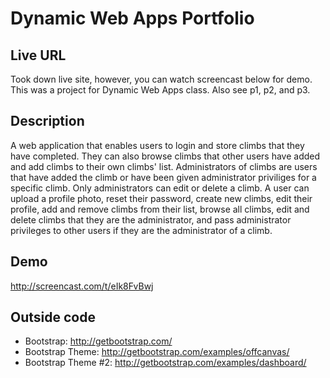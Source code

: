# Dynamic Web Apps Portfolio

## Live URL
Took down live site, however, you can watch screencast below for demo. This was a project for Dynamic Web Apps class. Also see p1, p2, and p3. 

## Description
A web application that enables users to login and store climbs that they have completed. They can also browse climbs
that other users have added and add climbs to their own climbs' list. Administrators of climbs are users that have
added the climb or have been given administrator priviliges for a specific climb. Only administrators can edit or
delete a climb. A user can upload a profile photo, reset their password, create new climbs, edit their profile, add
and remove climbs from their list, browse all climbs, edit and delete climbs that they are the administrator, and pass
administrator privileges to other users if they are the administrator of a climb.

## Demo
http://screencast.com/t/eIk8FvBwj


## Outside code
* Bootstrap: http://getbootstrap.com/
* Bootstrap Theme: http://getbootstrap.com/examples/offcanvas/
* Bootstrap Theme #2: http://getbootstrap.com/examples/dashboard/
